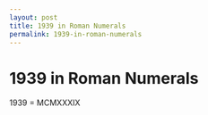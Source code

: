 ```yaml
---
layout: post
title: 1939 in Roman Numerals
permalink: 1939-in-roman-numerals
---
```


# 1939 in Roman Numerals

1939 = MCMXXXIX
